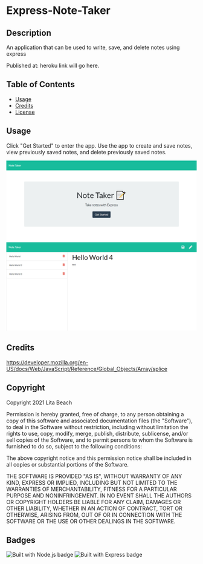 # Express-Note-Taker

## Description 

An application that can be used to write, save, and delete notes using express

Published at: heroku link will go here.

## Table of Contents

* [Usage](#usage)
* [Credits](#credits)
* [License](#license)

## Usage 

Click "Get Started" to enter the app. Use the app to create and save notes, view previously saved notes, and delete previously saved notes.

![Screenshot of home page](Develop/public/assets/images/home.png)
![Screenshot of notes page](Develop/public/assets/images/notes.png)

## Credits

https://developer.mozilla.org/en-US/docs/Web/JavaScript/Reference/Global_Objects/Array/splice

## Copyright

Copyright 2021 Lita Beach

Permission is hereby granted, free of charge, to any person obtaining a copy of this software and associated documentation files (the "Software"), to deal in the Software without restriction, including without limitation the rights to use, copy, modify, merge, publish, distribute, sublicense, and/or sell copies of the Software, and to permit persons to whom the Software is furnished to do so, subject to the following conditions:

The above copyright notice and this permission notice shall be included in all copies or substantial portions of the Software.

THE SOFTWARE IS PROVIDED "AS IS", WITHOUT WARRANTY OF ANY KIND, EXPRESS OR IMPLIED, INCLUDING BUT NOT LIMITED TO THE WARRANTIES OF MERCHANTABILITY, FITNESS FOR A PARTICULAR PURPOSE AND NONINFRINGEMENT. IN NO EVENT SHALL THE AUTHORS OR COPYRIGHT HOLDERS BE LIABLE FOR ANY CLAIM, DAMAGES OR OTHER LIABILITY, WHETHER IN AN ACTION OF CONTRACT, TORT OR OTHERWISE, ARISING FROM, OUT OF OR IN CONNECTION WITH THE SOFTWARE OR THE USE OR OTHER DEALINGS IN THE SOFTWARE.

## Badges

![Built with Node.js badge](https://img.shields.io/badge/Built_with-Node.js-green)
![Built with Express badge](https://img.shields.io/badge/Built_with-Express-blue)
